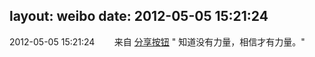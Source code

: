 layout: weibo
date: 2012-05-05 15:21:24
---
2012-05-05 15:21:24  &nbsp;&nbsp;&nbsp;&nbsp;&nbsp;&nbsp; 来自 <a href="http://app.weibo.com/t/feed/cUcI1A" rel="nofollow">分享按钮</a>
" 知道没有力量，相信才有力量。" ​​​
